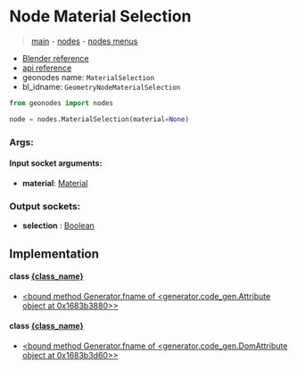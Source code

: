 # Node Material Selection

> [main](../structure.md) - [nodes](nodes.md) - [nodes menus](nodes_menus.md)

- [Blender reference](https://docs.blender.org/manual/en/latest/modeling/geometry_nodes/material/material_selection.html)
- [api reference](https://docs.blender.org/api/current/bpy.types.GeometryNodeMaterialSelection.html)
- geonodes name: `MaterialSelection`
- bl_idname: `GeometryNodeMaterialSelection`

```python
from geonodes import nodes

node = nodes.MaterialSelection(material=None)
```

### Args:

#### Input socket arguments:

- **material**: [Material](Material.md)

### Output sockets:

- **selection** : [Boolean](Boolean.md)

## Implementation

#### class [{class_name}]({class_name}.md)

 - [<bound method Generator.fname of <generator.code_gen.Attribute object at 0x1683b3880>>](Geometry.md#material_selection)
#### class [{class_name}]({class_name}.md)

 - [<bound method Generator.fname of <generator.code_gen.DomAttribute object at 0x1683b3d60>>](Domain.md#material_selection)
